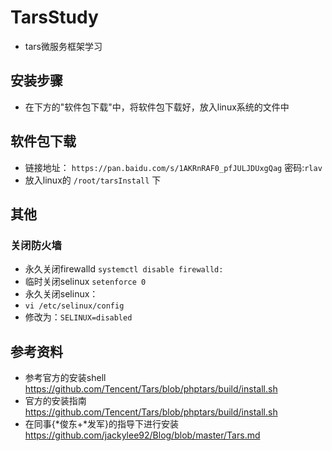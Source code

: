 # TarsStudy
* tars微服务框架学习

## 安装步骤
* 在下方的"软件包下载"中，将软件包下载好，放入linux系统的文件中


## 软件包下载
* 链接地址： `https://pan.baidu.com/s/1AKRnRAF0_pfJULJDUxgQag` 密码:`rlav`
* 放入linux的 `/root/tarsInstall` 下

## 其他

### 关闭防火墙
* 永久关闭firewalld `systemctl disable firewalld:`
* 临时关闭selinux  `setenforce 0`
* 永久关闭selinux：
* `vi /etc/selinux/config`
* 修改为：`SELINUX=disabled`

## 参考资料
* 参考官方的安装shell https://github.com/Tencent/Tars/blob/phptars/build/install.sh
* 官方的安装指南 https://github.com/Tencent/Tars/blob/phptars/build/install.sh
* 在同事{*俊东+*发军}的指导下进行安装 https://github.com/jackylee92/Blog/blob/master/Tars.md
